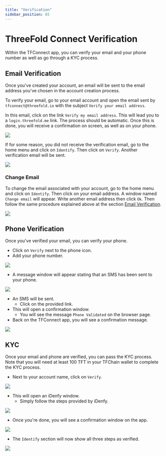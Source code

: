 ```yaml
---
title: "Verification"
sidebar_position: 65
---
```


# ThreeFold Connect Verification

Within the TFConnect app, you can verify your email and your phone number as well as go through a KYC process.

## Email Verification

Once you've created your account, an email will be sent to the email address you've chosen in the account creation process. 

To verify your email, go to your email account and open the email sent by `tfconnect@threefold.io` with the subject `Verify your email address`. 

In this email, click on the link `Verify my email address`. This will lead you to a `login.threefold.me` link. The process should be automatic. Once this is done, you will receive a confirmation on screen, as well as on your phone.

![](./img/tfconnect_15.png)

If for some reason, you did not receive the verification email, go to the home menu and click on `Identify`. Then click on `Verify`. Another verification email will be sent.

![](./img/tfconnect_16.png)

### Change Email

To change the email associated with your account, go to the home menu and click on `Identify`. Then click on your email address. A window named `Change email` will appear. Write another email address then click `Ok`. Then follow the same procedure explained above at the section [Email Verification](#email-verification).

![](./img/tfconnect_17.png)

## Phone Verification

Once you've verified your email, you can verify your phone.

- Click on `Verify` next to the phone icon.
- Add your phone number.

![](./img/tfconnect_35.png)

- A message window will appear stating that an SMS has been sent to your phone.

![](./img/tfconnect_37.png)
- An SMS will be sent.
  - Click on the provided link.
- This will open a confirmation window.
  - You will see the message `Phone Validated` on the browser page.
- Back on the TFConnect app, you will see a confirmation message.

![](./img/tfconnect_36.png)


## KYC

Once your email and phone are verified, you can pass the KYC process. Note that you will need at least 100 TFT in your TFChain wallet to complete the KYC process.

- Next to your account name, click on `Verify`.

![](./img/tfconnect_38.png)

- This will open an iDenfy window.
  - Simply follow the steps provided by iDenfy.

![](./img/tfconnect_39.png)

- Once you're done, you will see a confirmation window on the app.

![](./img/tfconnect_40.png)

- The `Identify` section will now show all three steps as verified.

![](./img/tfconnect_41.png)